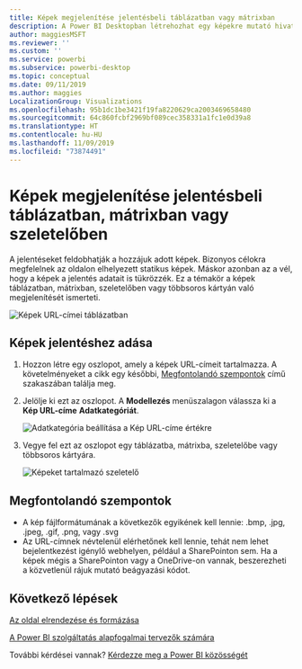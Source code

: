 ```yaml
---
title: Képek megjelenítése jelentésbeli táblázatban vagy mátrixban
description: A Power BI Desktopban létrehozhat egy képekre mutató hivatkozásokat tartalmazó oszlopot. Ez után ezeket a hivatkozásokat a Power BI Desktopban vagy a Power BI szolgáltatásban hozzáadhatja egy jelentés táblázatához, mátrixához, szeletelőjéhez vagy többsoros kártyájához, hogy a kép megjelenjen.
author: maggiesMSFT
ms.reviewer: ''
ms.custom: ''
ms.service: powerbi
ms.subservice: powerbi-desktop
ms.topic: conceptual
ms.date: 09/11/2019
ms.author: maggies
LocalizationGroup: Visualizations
ms.openlocfilehash: 95b1dc1be3421f19fa8220629ca2003469658480
ms.sourcegitcommit: 64c860fcbf2969bf089cec358331a1fc1e0d39a8
ms.translationtype: HT
ms.contentlocale: hu-HU
ms.lasthandoff: 11/09/2019
ms.locfileid: "73874491"
---
```

# <a name="display-images-in-a-table-matrix-or-slicer-in-a-report"></a>Képek megjelenítése jelentésbeli táblázatban, mátrixban vagy szeletelőben

A jelentéseket feldobhatják a hozzájuk adott képek. Bizonyos célokra megfelelnek az oldalon elhelyezett statikus képek. Máskor azonban az a vél, hogy a képek a jelentés adatait is tükrözzék. Ez a témakör a képek táblázatban, mátrixban, szeletelőben vagy többsoros kártyán való megjelenítését ismerteti. 

![Képek URL-címei táblázatban](media/power-bi-images-tables/power-bi-url-images-table.png)

## <a name="add-images-to-your-report"></a>Képek jelentéshez adása

1. Hozzon létre egy oszlopot, amely a képek URL-címeit tartalmazza. A követelményeket a cikk egy későbbi, [Megfontolandó szempontok](#considerations) című szakaszában találja meg.

1. Jelölje ki ezt az oszlopot. A **Modellezés** menüszalagon válassza ki a **Kép URL-címe** **Adatkategóriát**.

    ![Adatkategória beállítása a Kép URL-címe értékre](media/power-bi-images-tables/power-bi-set-url-image.png)

1. Vegye fel ezt az oszlopot egy táblázatba, mátrixba, szeletelőbe vagy többsoros kártyára.

    ![Képeket tartalmazó szeletelő](media/power-bi-images-tables/power-bi-url-images-slicer.png)

## <a name="considerations"></a>Megfontolandó szempontok

- A kép fájlformátumának a következők egyikének kell lennie: .bmp, .jpg, .jpeg, .gif, .png, vagy .svg
- Az URL-címnek névtelenül elérhetőnek kell lennie, tehát nem lehet bejelentkezést igénylő webhelyen, például a SharePointon sem. Ha a képek mégis a SharePointon vagy a OneDrive-on vannak, beszerezheti a közvetlenül rájuk mutató beágyazási kódot. 


## <a name="next-steps"></a>Következő lépések

[Az oldal elrendezése és formázása](/learn/modules/visuals-in-power-bi/12-formatting)

[A Power BI szolgáltatás alapfogalmai tervezők számára](service-basic-concepts.md)

További kérdései vannak? [Kérdezze meg a Power BI közösségét](https://community.powerbi.com/)

